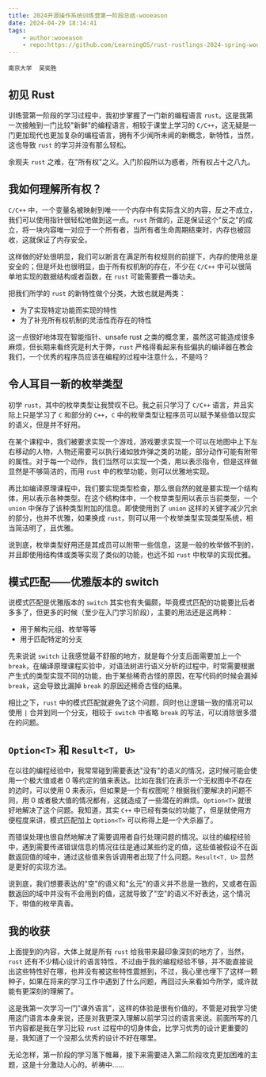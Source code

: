 ```yaml
---
title: 2024开源操作系统训练营第一阶段总结-wooeason
date: 2024-04-29 18:14:41
tags:
    - author:wooeason
    - repo:https://github.com/LearningOS/rust-rustlings-2024-spring-wooeason
---
```

	南京大学  吴奕胜
## 初见 Rust

训练营第一阶段的学习过程中，我初步掌握了一门新的编程语言 `rust`。这是我第一次接触到一门比较"新鲜"的编程语言，相较于课堂上学习的 `C/C++`，这无疑是一门更加现代也更加复杂的编程语言，拥有不少闻所未闻的新概念，新特性，当然，这也导致 `rust` 的学习并没有那么轻松。

余观夫 `rust` 之难，在"所有权"之义。入门阶段所以为惑者，所有权占十之八九。

## 我如何理解所有权？

`C/C++` 中，一个变量名被映射到唯一一个内存中有实际含义的内容，反之不成立，我们可以使用指针很轻松地做到这一点。`rust` 所做的，正是保证这个"反之"的成立，将一块内容唯一对应于一个所有者，当所有者生命周期结束时，内存也被回收，这就保证了内存安全。

这样做的好处很明显，我们可以断言在满足所有权规则的前提下，内存的使用总是安全的；但是坏处也很明显，由于所有权机制的存在，不少在 `C/C++` 中可以很简单地实现的数据结构或者函数，在 `rust` 可能需要费一番功夫。

把我们所学的 `rust` 的新特性做个分类，大致也就是两类：
+ 为了实现特定功能而实现的特性
+ 为了补充所有权机制的灵活性而存在的特性

这一点很好地体现在智能指针、unsafe rust 之类的概念里，虽然这可能造成很多麻烦，但长期来看终究是利大于弊，`rust` 严格得看起来有些偏执的编译器在教会我们，一个优秀的程序员应该在编程的过程中注意什么，不是吗？

## 令人耳目一新的枚举类型

初学 `rust`，其中的枚举类型让我赞叹不已。我之前只学习了 `C/C++` 语言，并且实际上只是学习了 `C` 和部分的 `C++`，`C` 中的枚举类型让程序员可以赋予某些值以现实的语义，但是并不好用。

在某个课程中，我们被要求实现一个游戏，游戏要求实现一个可以在地图中上下左右移动的人物，人物还需要可以执行诸如放炸弹之类的功能，部分动作可能有附带的属性。对于每一个动作，我们当然可以实现一个类，用以表示指令，但是这样做显然是不够简洁的，而用 `rust` 中的枚举功能，则可以优雅地实现。

再比如编译原理课程中，我们要实现类型检查，那么很自然的就是要实现一个结构体，用以表示各种类型。在这个结构体中，一个枚举类型用以表示当前类型，一个 `union` 中保存了该种类型附加的信息。即使使用到了 `union` 这样的关键字减少冗余的部分，也并不优雅，如果换成 `rust`，则可以用一个枚举类型实现类型系统，相当简洁明了，且优雅。

说到底，枚举类型好用还是其成员可以附带一些信息，这是一般的枚举做不到的，并且即使用结构体或类等实现了类似的功能，也远不如 `rust` 中枚举的实现优雅。

## 模式匹配——优雅版本的 switch

说模式匹配是优雅版本的 `switch` 其实也有失偏颇，毕竟模式匹配的功能要比后者多多了，但更多的时候（至少在入门学习阶段），主要的用法还是这两种：
+ 用于解构元组、枚举等等
+ 用于匹配特定的分支

先来说说 `switch` 让我感觉最不舒服的地方，就是每个分支后面需要加上一个 `break`，在编译原理课程实验中，对语法树进行语义分析的过程中，时常需要根据产生式的类型实现不同的功能，由于某些稀奇古怪的原因，在写代码的时候会漏掉 `break`，这会导致比漏掉 `break` 的原因还稀奇古怪的结果。

相比之下，`rust` 中的模式匹配就避免了这个问题，同时也让逻辑一致的情况可以使用 `|` 合并到同一个分支，相较于 `switch` 中省略 `break` 的写法，可以消除很多潜在的问题。

## `Option<T>` 和 `Result<T, U>`

在以往的编程经验中，我常常碰到需要表达"没有"的语义的情况，这时候可能会使用一个极大值或者 $0$ 等约定的值来表达。比如在我们在表示一个无权图中不存在的边时，可以使用 $0$ 来表示，但如果是一个有权图呢？根据我们要解决的问题不同，用 $0$ 或者极大值的情况都有，这就造成了一些潜在的麻烦。`Option<T>` 就很好地解决了这个问题。我知道，其实 ` C++ ` 中已经有类似的功能了，但是就使用方便程度来讲，模式匹配加上 `Option<T>` 可以称得上是一个大杀器了。

而错误处理也很自然地解决了需要调用者自行处理问题的情况。以往的编程经验中，遇到需要传递错误信息的情况往往是通过某些约定的值，这些值被假设不在函数返回值的域中，通过这些值来告诉调用者出现了什么问题。`Result<T, U>` 显然是更好的实现方法。

说到底，我们想要表达的"空"的语义和"幺元"的语义并不总是一致的，又或者在函数返回的域中并没有不会用到的值，这就导致了"空"的语义不好表达，这个情况下，带值的枚举真香。

## 我的收获

上面提到的内容，大体上就是所有 `rust` 给我带来最印象深刻的地方了，当然，`rust` 还有不少精心设计的语言特性，不过由于我的编程经验不够，并不能直接说出这些特性好在哪，也并没有被这些特性震撼到，不过，我心里也埋下了这样一颗种子，如果在将来的学习工作中遇到了什么问题，再回过头来看如今所学，或许就能有更深刻的理解了。

这是我第一次学习一门"课外语言"，这样的体验是很有价值的，不管是对我学习使用这门语言本身来说，还是对我更深入理解以前学习过的语言来说。前面所写的几节内容都是我在学习比较 `rust` 过程中的切身体会，比学习优秀的设计更重要的是，我知道了一个没那么优秀的设计不好在哪里。

无论怎样，第一阶段的学习落下帷幕，接下来需要进入第二阶段攻克更加困难的主题，这是十分激动人心的。祈祷中……